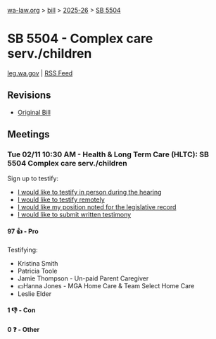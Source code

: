 [wa-law.org](/) > [bill](/bill/) > [2025-26](/bill/2025-26/) > [SB 5504](/bill/2025-26/sb/5504/)

# SB 5504 - Complex care serv./children
[leg.wa.gov](https://app.leg.wa.gov/billsummary?BillNumber=5504&Year=2025&Initiative=false) | [RSS Feed](./rss.xml)

## Revisions
* [Original Bill](1/)

## Meetings
### Tue 02/11 10:30 AM - Health & Long Term Care (HLTC): SB 5504 Complex care serv./children
Sign up to testify:
* [I would like to testify in person during the hearing](https://app.leg.wa.gov/csi/Testifier/Add?chamber=House&mId=32789&aId=163567&caId=25686&tId=1)
* [I would like to testify remotely](https://app.leg.wa.gov/csi/Testifier/Add?chamber=House&mId=32789&aId=163567&caId=25686&tId=2)
* [I would like my position noted for the legislative record](https://app.leg.wa.gov/csi/Testifier/Add?chamber=House&mId=32789&aId=163567&caId=25686&tId=3)
* [I would like to submit written testimony](https://app.leg.wa.gov/csi/Testifier/Add?chamber=House&mId=32789&aId=163567&caId=25686&tId=4)

#### 97 👍 - Pro
Testifying:
* Kristina Smith
* Patricia Toole
* Jamie Thompson - Un-paid Parent Caregiver
* 💵Hanna Jones - MGA Home Care & Team Select Home Care
* Leslie Elder

#### 1 👎 - Con

#### 0 ❓ - Other

